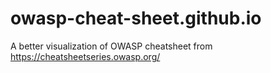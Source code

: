 # owasp-cheat-sheet.github.io
A better visualization of OWASP cheatsheet from https://cheatsheetseries.owasp.org/
